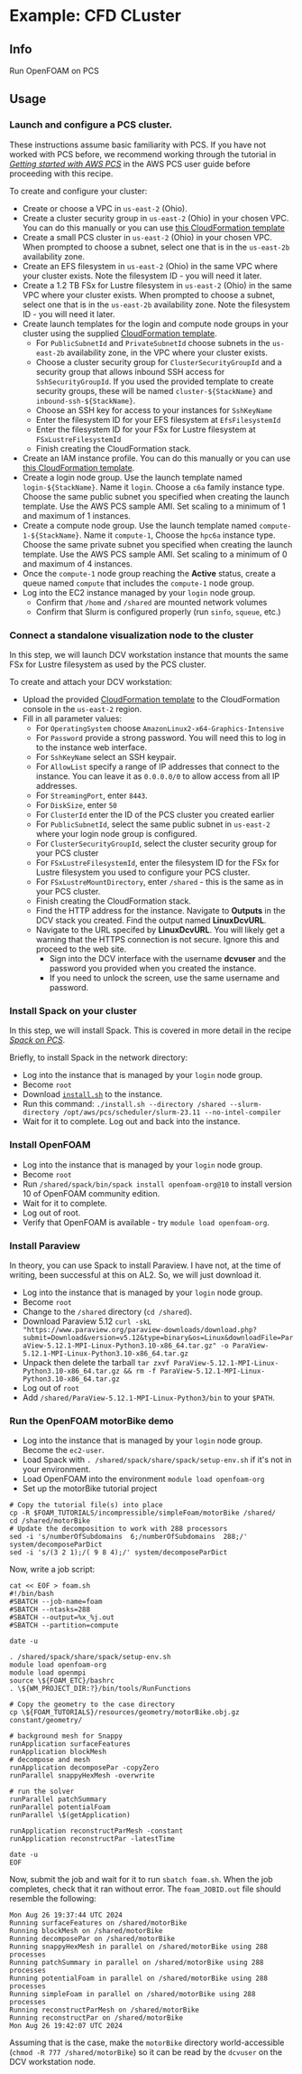 # Example: CFD CLuster

## Info

Run OpenFOAM on PCS

## Usage

### Launch and configure a PCS cluster.

These instructions assume basic familiarity with PCS. If you have not worked with PCS before, we recommend working through the tutorial in [_Getting started with AWS PCS_](https://docs.aws.amazon.com/pcs/latest/userguide/getting-started.html) in the AWS PCS user guide before proceeding with this recipe.

To create and configure your cluster:
* Create or choose a VPC in `us-east-2` (Ohio).
* Create a cluster security group in `us-east-2` (Ohio) in your chosen VPC. You can do this manually or you can use [this CloudFormation template](assets/cluster-security-group.yaml)
* Create a small PCS cluster in `us-east-2` (Ohio) in your chosen VPC. When prompted to choose a subnet, select one that is in the `us-east-2b` availability zone. 
* Create an EFS filesystem in `us-east-2` (Ohio) in the same VPC where your cluster exists. Note the filesystem ID - you will need it later.
* Create a 1.2 TB FSx for Lustre filesystem in `us-east-2` (Ohio) in the same VPC where your cluster exists. When prompted to choose a subnet, select one that is in the `us-east-2b` availability zone. Note the filesystem ID - you will need it later.
* Create launch templates for the login and compute node groups in your cluster using the supplied [CloudFormation template](assets/cluster-launch-templates.yaml).
    * For `PublicSubnetId` and `PrivateSubnetId` choose subnets in the `us-east-2b` availability zone, in the VPC where your cluster exists.
    * Choose a cluster security group for `ClusterSecurityGroupId` and a security group that allows inbound SSH access for `SshSecurityGroupId`. If you used the provided template to create security groups, these will be named `cluster-${StackName}` and `inbound-ssh-${StackName}`.
    * Choose an SSH key for access to your instances for `SshKeyName`
    * Enter the filesystem ID for your EFS filesystem at `EfsFilesystemId`
    * Enter the filesystem ID for your FSx for Lustre filesystem at `FSxLustreFilesystemId`
    * Finish creating the CloudFormation stack.
* Create an IAM instance profile. You can do this manually or you can use [this CloudFormation template](assets/cluster-instance-profile.yaml).
* Create a login node group. Use the launch template named `login-${StackName}`. Name it `login`. Choose a `c6a` family instance type. Choose the same public subnet you specified when creating the launch template. Use the AWS PCS sample AMI. Set scaling to a minimum of 1 and maximum of 1 instances. 
* Create a compute node group. Use the launch template named `compute-1-${StackName}`. Name it `compute-1`, Choose the `hpc6a` instance type. Choose the same private subnet you specified when creating the launch template. Use the AWS PCS sample AMI. Set scaling to a minimum of 0 and maximum of 4 instances. 
* Once the `compute-1` node group reaching the **Active** status, create a queue named `compute` that includes the `compute-1` node group.
* Log into the EC2 instance managed by your `login` node group.
    * Confirm that `/home` and `/shared` are mounted network volumes
    * Confirm that Slurm is configured properly (run `sinfo`, `squeue`, etc.)

### Connect a standalone visualization node to the cluster

In this step, we will launch DCV workstation instance that mounts the same FSx for Lustre filesystem as used by the PCS cluster. 

To create and attach your DCV workstation:
* Upload the provided [CloudFormation template](assets/dcv-linux-node.yaml) to the CloudFormation console in the `us-east-2` region.
* Fill in all parameter values:
    * For `OperatingSystem` choose `AmazonLinux2-x64-Graphics-Intensive`
    * For `Password` provide a strong password. You will need this to log in to the instance web interface.
    * For `SshKeyName` select an SSH keypair.
    * For `AllowList` specify a range of IP addresses that connect to the instance. You can leave it as `0.0.0.0/0` to allow access from all IP addresses. 
    * For `StreamingPort`, enter `8443`.
    * For `DiskSize`, enter `50`
    * For `ClusterId` enter the ID of the PCS cluster you created earlier
    * For `PublicSubnetId`, select the same public subnet in `us-east-2` where your login node group is configured.
    * For `ClusterSecurityGroupId`, select the cluster security group for your PCS cluster
    * For `FSxLustreFilesystemId`, enter the filesystem ID for the FSx for Lustre filesystem you used to configure your PCS cluster.
    * For `FSxLustreMountDirectory`, enter `/shared` - this is the same as in your PCS cluster.
    * Finish creating the CloudFormation stack.
    * Find the HTTP address for the instance. Navigate to **Outputs** in the DCV stack you created. Find the output named **LinuxDcvURL**.
    * Navigate to the URL specifed by **LinuxDcvURL**. You will likely get a warning that the HTTPS connection is not secure. Ignore this and proceed to the web site. 
        * Sign into the DCV interface with the username **dcvuser** and the password you provided when you created the instance.
        * If you need to unlock the screen, use the same username and password.

### Install Spack on your cluster

In this step, we will install Spack. This is covered in more detail in the recipe [_Spack on PCS_](../spack_for_pcs/). 

Briefly, to install Spack in the network directory:
* Log into the instance that is managed by your `login` node group.
* Become `root`
* Download [`install.sh`](../spack_for_pcs/assets/install.sh) to the instance.
* Run this command: `./install.sh --directory /shared --slurm-directory /opt/aws/pcs/scheduler/slurm-23.11 --no-intel-compiler`
* Wait for it to complete. Log out and back into the instance. 

### Install OpenFOAM

* Log into the instance that is managed by your `login` node group.
* Become `root`
* Run `/shared/spack/bin/spack install openfoam-org@10` to install version 10 of OpenFOAM community edition.
* Wait for it to complete.
* Log out of root. 
* Verify that OpenFOAM is available - try `module load openfoam-org`.

### Install Paraview

In theory, you can use Spack to install Paraview. I have not, at the time of writing, been successful at this on AL2. So, we will just download it.
* Log into the instance that is managed by your `login` node group.
* Become `root`
* Change to the `/shared` directory (`cd /shared`).
* Download Paraview 5.12 `curl -skL "https://www.paraview.org/paraview-downloads/download.php?submit=Download&version=v5.12&type=binary&os=Linux&downloadFile=ParaView-5.12.1-MPI-Linux-Python3.10-x86_64.tar.gz" -o ParaView-5.12.1-MPI-Linux-Python3.10-x86_64.tar.gz`
* Unpack then delete the tarball `tar zxvf ParaView-5.12.1-MPI-Linux-Python3.10-x86_64.tar.gz && rm -f ParaView-5.12.1-MPI-Linux-Python3.10-x86_64.tar.gz`
* Log out of `root`
* Add `/shared/ParaView-5.12.1-MPI-Linux-Python3/bin` to your `$PATH`.

### Run the OpenFOAM motorBike demo

* Log into the instance that is managed by your `login` node group. Become the `ec2-user`.
* Load Spack with `. /shared/spack/share/spack/setup-env.sh` if it's not in your environment.
* Load OpenFOAM into the environment `module load openfoam-org`
* Set up the motorBike tutorial project

```shell
# Copy the tutorial file(s) into place
cp -R $FOAM_TUTORIALS/incompressible/simpleFoam/motorBike /shared/
cd /shared/motorBike
# Update the decomposition to work with 288 processors
sed -i 's/numberOfSubdomains  6;/numberOfSubdomains  288;/' system/decomposeParDict
sed -i 's/(3 2 1);/( 9 8 4);/' system/decomposeParDict
```

Now, write a job script:

```shell
cat << EOF > foam.sh
#!/bin/bash
#SBATCH --job-name=foam
#SBATCH --ntasks=288
#SBATCH --output=%x_%j.out
#SBATCH --partition=compute

date -u

. /shared/spack/share/spack/setup-env.sh
module load openfoam-org
module load openmpi
source \${FOAM_ETC}/bashrc
. \${WM_PROJECT_DIR:?}/bin/tools/RunFunctions

# Copy the geometry to the case directory
cp \${FOAM_TUTORIALS}/resources/geometry/motorBike.obj.gz constant/geometry/

# background mesh for Snappy
runApplication surfaceFeatures
runApplication blockMesh
# decompose and mesh
runApplication decomposePar -copyZero
runParallel snappyHexMesh -overwrite

# run the solver
runParallel patchSummary
runParallel potentialFoam
runParallel \$(getApplication)

runApplication reconstructParMesh -constant
runApplication reconstructPar -latestTime

date -u
EOF
```

Now, submit the job and wait for it to run `sbatch foam.sh`. When the job completes, check that it ran without error. The `foam_JOBID.out` file should resemble the following:

```
Mon Aug 26 19:37:44 UTC 2024
Running surfaceFeatures on /shared/motorBike
Running blockMesh on /shared/motorBike
Running decomposePar on /shared/motorBike
Running snappyHexMesh in parallel on /shared/motorBike using 288 processes
Running patchSummary in parallel on /shared/motorBike using 288 processes
Running potentialFoam in parallel on /shared/motorBike using 288 processes
Running simpleFoam in parallel on /shared/motorBike using 288 processes
Running reconstructParMesh on /shared/motorBike
Running reconstructPar on /shared/motorBike
Mon Aug 26 19:42:07 UTC 2024
```

Assuming that is the case, make the `motorBike` directory world-accessible (`chmod -R 777 /shared/motorBike`) so it can be read by the `dcvuser` on the DCV workstation node. 

